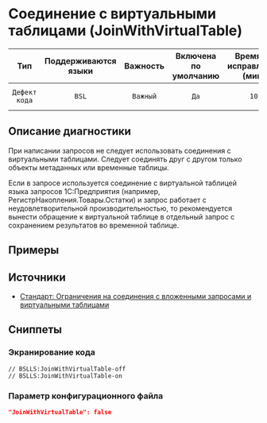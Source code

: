 # Соединение с виртуальными таблицами (JoinWithVirtualTable)

 Тип | Поддерживаются<br>языки | Важность | Включена<br>по умолчанию | Время на<br>исправление (мин) | Тэги 
 :-: | :-: | :-: | :-: | :-: | :-: 
 `Дефект кода` | `BSL` | `Важный` | `Да` | `10` | `sql`<br>`standard`<br>`performance` 

<!-- Блоки выше заполняются автоматически, не трогать -->
## Описание диагностики
<!-- Описание диагностики заполняется вручную. Необходимо понятным языком описать смысл и схему работу -->

При написании запросов не следует использовать соединения с виртуальными таблицами. Следует соединять друг с другом только объекты метаданных или временные таблицы.  

Если в запросе используется соединение с виртуальной таблицей языка запросов 1С:Предприятия (например, РегистрНакопления.Товары.Остатки) и запрос работает с неудовлетворительной производительностью, то рекомендуется вынести обращение к виртуальной таблице в отдельный запрос с сохранением результатов во временной таблице.

## Примеры
<!-- В данном разделе приводятся примеры, на которые диагностика срабатывает, а также можно привести пример, как можно исправить ситуацию -->

## Источники
<!-- Необходимо указывать ссылки на все источники, из которых почерпнута информация для создания диагностики -->
<!-- Примеры источников

* Источник: [Стандарт: Тексты модулей](https://its.1c.ru/db/v8std#content:456:hdoc)
* Полезная информация: [Отказ от использования модальных окон](https://its.1c.ru/db/metod8dev#content:5272:hdoc)
* Источник: [Cognitive complexity, ver. 1.4](https://www.sonarsource.com/docs/CognitiveComplexity.pdf) -->

* [Стандарт: Ограничения на соединения с вложенными запросами и виртуальными таблицами](https://its.1c.ru/db/v8std#content:655:hdoc)

## Сниппеты

<!-- Блоки ниже заполняются автоматически, не трогать -->
### Экранирование кода

```bsl
// BSLLS:JoinWithVirtualTable-off
// BSLLS:JoinWithVirtualTable-on
```

### Параметр конфигурационного файла

```json
"JoinWithVirtualTable": false
```
